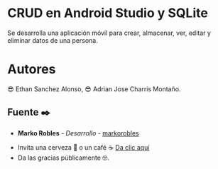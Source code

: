 # CRUD en Android Studio y SQLite
Se desarrolla una aplicación móvil para crear, almacenar, ver, editar y eliminar datos de una persona.

# Autores
😎 Ethan Sanchez Alonso,  😎 Adrian Jose Charris Montaño.


## Fuente ✒️
- **Marko Robles** - *Desarrollo* - [markorobles](https://github.com/markorobles)
* Invita una cerveza 🍺 o un café ☕ [Da clic aquí](https://www.paypal.com/paypalme/markorobles?locale.x=es_XC.) 
* Da las gracias públicamente 🤓.
